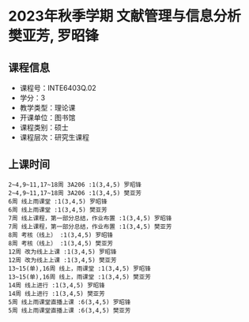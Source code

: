 # 2023年秋季学期 文献管理与信息分析 樊亚芳, 罗昭锋






## 课程信息

- 课程号：INTE6403Q.02
- 学分：3
- 教学类型：理论课
- 开课单位：图书馆
- 课程类别：硕士
- 课程层次：研究生课程

## 上课时间

```
2~4,9~11,17~18周 3A206 :1(3,4,5) 罗昭锋
2~4,9~11,17~18周 3A206 :1(3,4,5) 樊亚芳
6周 线上雨课堂 :1(3,4,5) 罗昭锋
6周 线上雨课堂 :1(3,4,5) 樊亚芳
7周 线上课程，第一部分总结，作业布置 :1(3,4,5) 罗昭锋
7周 线上课程，第一部分总结，作业布置 :1(3,4,5) 樊亚芳
8周 考核（线上） :1(3,4,5) 罗昭锋
8周 考核（线上） :1(3,4,5) 樊亚芳
12周 改为线上上课 :1(3,4,5) 罗昭锋
12周 改为线上上课 :1(3,4,5) 樊亚芳
13~15(单),16周 线上，雨课堂 :1(3,4,5) 罗昭锋
13~15(单),16周 线上，雨课堂 :1(3,4,5) 樊亚芳
14周 线上进行 :1(3,4,5) 罗昭锋
14周 线上进行 :1(3,4,5) 樊亚芳
5周 线上雨课堂直播上课 :6(3,4,5) 罗昭锋
5周 线上雨课堂直播上课 :6(3,4,5) 樊亚芳
```


